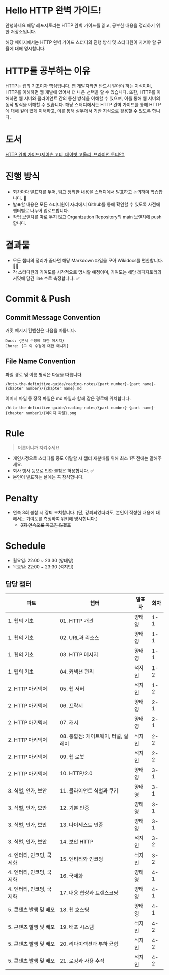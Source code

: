 # Hello HTTP 완벽 가이드!

안녕하세요 해당 레포지토리는 HTTP 완벽 가이드를 읽고, 공부한 내용을 정리하기 위한 저장소입니다.

해당 페이지에서는 HTTP 완벽 가이드 스터디의 진행 방식 및 스터디원이 지켜야 할 규율에 대해 명시합니다.

# HTTP를 공부하는 이유

HTTP는 웹의 기초이자 핵심입니다. 웹 개발자라면 반드시 알아야 하는 지식이며, HTTP를 이해하면 웹 개발에 있어서 더 나은 선택을 할 수 있습니다.
또한, HTTP를 이해하면 웹 서버와 클라이언트 간의 통신 방식을 이해할 수 있으며, 이를 통해 웹 서버의 동작 방식을 이해할 수 있습니다.
해당 스터디에서는 HTTP 완벽 가이드를 통해 HTTP에 대해 깊이 있게 이해하고, 이를 통해 실무에서 기반 지식으로 활용할 수 있도록 합니다.

# 도서

[HTTP 완벽 가이드(제이슨 고티, 데이빗 고울리, 브라이언 토티안)](https://books.google.co.kr/books/about/HTTP_The_Definitive_Guide.html?id=qEoOl9bcV_cC&redir_esc=y)

# 진행 방식

- 회차마다 발표자를 두어, 읽고 정리한 내용을 스터디에서 발표하고 논의하며 학습합니다. 📣
- 발표할 내용은 모든 스터디원이 자리에서 Github를 통해 확인할 수 있도록 사전에 챕터별로 나누어 업로드합니다.
- 작업 브랜치를 따로 두지 않고 Organization Repository의 main 브랜치에 push 합니다.

# 결과물

- 모든 챕터의 정리가 끝나면 해당 Markdown 파일을 모아 Wikidocs를 편찬합니다. 🧑‍💻
- 각 스터디원의 기여도를 시각적으로 명시할 예정이며, 기여도는 해당 레파지토리의 커밋에 담긴 line 수로 측정합니다. ✅

# Commit & Push

## Commit Message Convention

커밋 메시지 컨벤션은 다음을 따릅니다.

```
Docs: {문서 수정에 대한 메시지}
Chore: {그 외 수정에 대한 메시지}
```

## File Name Convention

파일 경로 및 이름 형식은 다음을 따릅니다.

```
/http-the-definitive-guide/reading-notes/{part number}-{part name}-{chapter number}/{chapter name}.md
```

이미지 파일 등 정적 파일은 md 파일과 함께 같은 경로에 위치합니다.

```
/http-the-definitive-guide/reading-notes/{part number}-{part name}-{chapter number}/{이미지 파일}.png
```

# Rule

> 어른이니까 지켜주세요

- 개인사정으로 스터디를 중도 이탈할 시 챕터 재분배를 위해 최소 1주 전에는 말해주세요.
- 회사 행사 등으로 인한 불참은 허용합니다. ✅
- 본인이 발표하는 날에는 꼭 참석합니다.

# Penalty

- 연속 3회 불참 시 강퇴 조치합니다. (단, 강퇴되었더라도, 본인이 작성한 내용에 대해서는 기여도를 측정하여 위키에 명시합니다.)
  - ~~3회 연속으로 아프진 않겠죠~~

# Schedule

- 월요일: 22:00 ~ 23:30 (양태영)
- 목요일: 22:00 ~ 23:30 (석지인)

## 담당 챕터

| 파트                      | 챕터                                 | 발표자 | 회차 |
| ------------------------- | ------------------------------------ | ------ | ---- |
| 1. 웹의 기초              | 01. HTTP 개관                        | 양태영 | 1-1  |
| 1. 웹의 기초              | 02. URL과 리소스                     | 양태영 | 1-1  |
| 1. 웹의 기초              | 03. HTTP 메시지                      | 양태영 | 1-1  |
| 1. 웹의 기초              | 04. 커넥션 관리                      | 석지인 | 1-2  |
| 2. HTTP 아키텍처          | 05. 웹 서버                          | 석지인 | 1-2  |
| 2. HTTP 아키텍처          | 06. 프락시                           | 양태영 | 2-1  |
| 2. HTTP 아키텍처          | 07. 캐시                             | 양태영 | 2-1  |
| 2. HTTP 아키텍처          | 08. 통합점: 게이트웨이, 터널, 릴레이 | 석지인 | 2-2  |
| 2. HTTP 아키텍처          | 09. 웹 로봇                          | 석지인 | 2-2  |
| 2. HTTP 아키텍처          | 10. HTTP/2.0                         | 양태영 | 3-1  |
| 3. 식별, 인가, 보안       | 11. 클라이언트 식별과 쿠키           | 양태영 | 3-1  |
| 3. 식별, 인가, 보안       | 12. 기본 인증                        | 양태영 | 3-1  |
| 3. 식별, 인가, 보안       | 13. 다이제스트 인증                  | 양태영 | 3-1  |
| 3. 식별, 인가, 보안       | 14. 보안 HTTP                        | 석지인 | 3-2  |
| 4. 엔터티, 인코딩, 국제화 | 15. 엔티티와 인코딩                  | 석지인 | 3-2  |
| 4. 엔터티, 인코딩, 국제화 | 16. 국제화                           | 양태영 | 4-1  |
| 4. 엔터티, 인코딩, 국제화 | 17. 내용 협상과 트렌스코딩           | 양태영 | 4-1  |
| 5. 콘텐츠 발행 및 배포    | 18. 웹 호스팅                        | 양태영 | 4-1  |
| 5. 콘텐츠 발행 및 배포    | 19. 배포 시스템                      | 석지인 | 4-2  |
| 5. 콘텐츠 발행 및 배포    | 20. 리다이렉션과 부하 균형           | 석지인 | 4-2  |
| 5. 콘텐츠 발행 및 배포    | 21. 로깅과 사용 추적                 | 석지인 | 4-2  |
